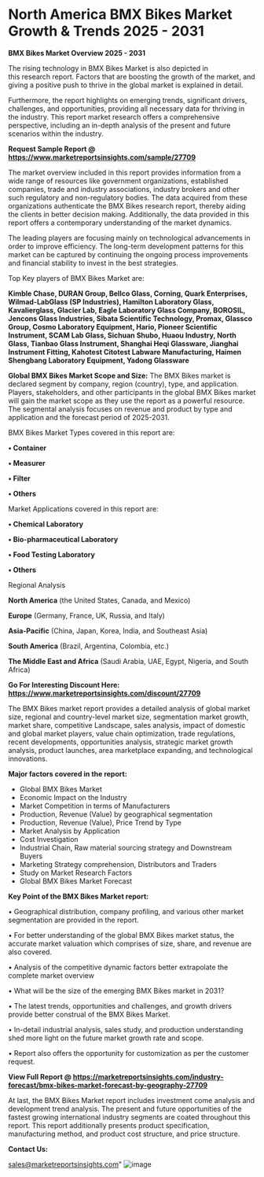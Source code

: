 # North America BMX Bikes Market Growth & Trends 2025 - 2031

<Strong> BMX Bikes Market Overview 2025 - 2031</strong>

The rising technology in BMX Bikes Market is also depicted in this research report. Factors that are boosting the growth of the market, and giving a positive push to thrive in the global market is explained in detail.

Furthermore, the report highlights on emerging trends, significant drivers, challenges, and opportunities, providing all necessary data for thriving in the industry. This report market research offers a comprehensive perspective, including an in-depth analysis of the present and future scenarios within the industry.

<strong>Request Sample Report @ <a href=https://www.marketreportsinsights.com/sample/27709>https://www.marketreportsinsights.com/sample/27709</a></strong>

The market overview included in this report provides information from a wide range of resources like government organizations, established companies, trade and industry associations, industry brokers and other such regulatory and non-regulatory bodies. The data acquired from these organizations authenticate the BMX Bikes research report, thereby aiding the clients in better decision making. Additionally, the data provided in this report offers a contemporary understanding of the market dynamics.

The leading players are focusing mainly on technological advancements in order to improve efficiency. The long-term development patterns for this market can be captured by continuing the ongoing process improvements and financial stability to invest in the best strategies.

Top Key players of BMX Bikes Market are:

<strong>Kimble Chase, DURAN Group, Bellco Glass, Corning, Quark Enterprises, Wilmad-LabGlass (SP Industries), Hamilton Laboratory Glass, Kavalierglass, Glacier Lab, Eagle Laboratory Glass Company, BOROSIL, Jencons Glass Industries, Sibata Scientific Technology, Promax, Glassco Group, Cosmo Laboratory Equipment, Hario, Pioneer Scientific Instrument, SCAM Lab Glass, Sichuan Shubo, Huaou Industry, North Glass, Tianbao Glass Instrument, Shanghai Heqi Glassware, Jianghai Instrument Fitting, Kahotest Citotest Labware Manufacturing, Haimen Shengbang Laboratory Equipment, Yadong Glassware</strong>

<strong><b>Global BMX Bikes Market Scope and Size:</b></strong>
The BMX Bikes market is declared segment by company, region (country), type, and application. Players, stakeholders, and other participants in the global BMX Bikes market will gain the market scope as they use the report as a powerful resource. The segmental analysis focuses on revenue and product by type and application and the forecast period of 2025-2031.

BMX Bikes Market Types covered in this report are:

<strong>• Container

• Measurer

• Filter

• Others</strong>

Market Applications covered in this report are:

<strong>• Chemical Laboratory

• Bio-pharmaceutical Laboratory

• Food Testing Laboratory

• Others</strong> 

Regional Analysis

<strong>North America</strong> (the United States, Canada, and Mexico)

<strong>Europe</strong> (Germany, France, UK, Russia, and Italy)

<strong>Asia-Pacific</strong> (China, Japan, Korea, India, and Southeast Asia)

<strong>South America</strong> (Brazil, Argentina, Colombia, etc.)

<strong>The Middle East and Africa</strong> (Saudi Arabia, UAE, Egypt, Nigeria, and South Africa)

<strong>Go For Interesting Discount Here: <a href=https://www.marketreportsinsights.com/discount/27709>https://www.marketreportsinsights.com/discount/27709</a></strong>

The BMX Bikes market report provides a detailed analysis of global market size, regional and country-level market size, segmentation market growth, market share, competitive Landscape, sales analysis, impact of domestic and global market players, value chain optimization, trade regulations, recent developments, opportunities analysis, strategic market growth analysis, product launches, area marketplace expanding, and technological innovations.

<strong><b>Major factors covered in the report:</b></strong>
<ul>
  <li>Global BMX Bikes Market </li>
  <li>Economic Impact on the Industry</li>
  <li>Market Competition in terms of Manufacturers</li>
  <li>Production, Revenue (Value) by geographical segmentation</li>
  <li>Production, Revenue (Value), Price Trend by Type</li>
  <li>Market Analysis by Application</li>
  <li>Cost Investigation</li>
  <li>Industrial Chain, Raw material sourcing strategy and Downstream Buyers</li>
  <li>Marketing Strategy comprehension, Distributors and Traders</li>
  <li>Study on Market Research Factors</li>
  <li>Global BMX Bikes Market Forecast</li>
</ul>

<strong><b>Key Point of the BMX Bikes Market report:</b></strong>

• Geographical distribution, company profiling, and various other market segmentation are provided in the report.

• For better understanding of the global BMX Bikes market status, the accurate market valuation which comprises of size, share, and revenue are also covered.

• Analysis of the competitive dynamic factors better extrapolate the complete market overview

• What will be the size of the emerging BMX Bikes market in 2031?

• The latest trends, opportunities and challenges, and growth drivers provide better construal of the BMX Bikes Market.

• In-detail industrial analysis, sales study, and production understanding shed more light on the future market growth rate and scope.

• Report also offers the opportunity for customization as per the customer request.

<strong><b>View Full Report @ <a href=https://marketreportsinsights.com/industry-forecast/bmx-bikes-market-forecast-by-geography-27709>https://marketreportsinsights.com/industry-forecast/bmx-bikes-market-forecast-by-geography-27709</a></b></strong>


At last, the BMX Bikes Market report includes investment come analysis and development trend analysis. The present and future opportunities of the fastest growing international industry segments are coated throughout this report. This report additionally presents product specification, manufacturing method, and product cost structure, and price structure.

<strong>Contact Us:</strong>

sales@marketreportsinsights.com"
![image](https://github.com/user-attachments/assets/1cf14ab9-7c72-4a30-a822-3f07f3e3d4de)
